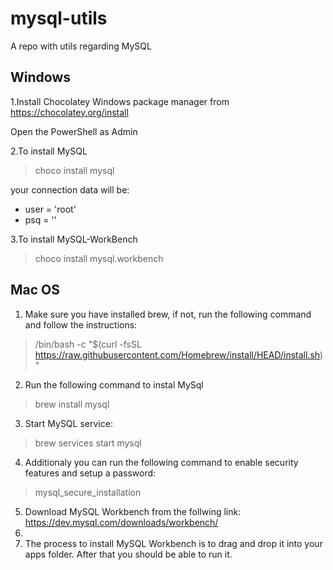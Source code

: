 # mysql-utils
A repo with utils regarding MySQL

## Windows

1.Install Chocolatey Windows package manager from https://chocolatey.org/install


Open the PowerShell as Admin

2.To install MySQL
>choco install mysql

your connection data will be: 
- user = 'root'
- psq = ''

3.To install MySQL-WorkBench
>choco install mysql.workbench

## Mac OS

1. Make sure you have installed brew, if not, run the following command and follow the instructions:

>/bin/bash -c "$(curl -fsSL https://raw.githubusercontent.com/Homebrew/install/HEAD/install.sh)"

2. Run the following command to instal MySql

>brew install mysql

3. Start MySQL service: 
>brew services start mysql

4. Additionaly you can run the following command to enable security features and setup a password:

>mysql_secure_installation

5. Download MySQL Workbench from the follwing link: https://dev.mysql.com/downloads/workbench/
6. 
7. The process to install MySQL Workbench is to drag and drop it into your apps folder. After that you should be able to run it.

